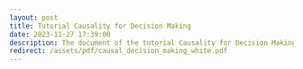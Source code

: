 ```yaml
---
layout: post
title: Tutorial Causality for Decision Making
date: 2023-11-27 17:39:00
description: The document of the tutorial Causality for Decision Making.
redirect: /assets/pdf/causal_decision_making_white.pdf
---
```


